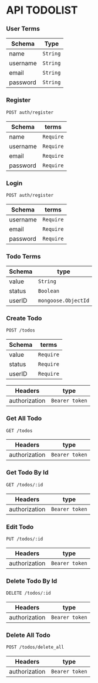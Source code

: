 # API TODOLIST
### User Terms
| Schema | Type | 
| ------ | ------ |
| name | `String` |
| username | `String` |
| email | `String` |
| password | `String` |

### Register
```sh
POST auth/register
```
| Schema | terms | 
| ------ | ------ |
| name | `Require` |
| username | `Require` |
| email | `Require` |
| password | `Require` |

### Login
```sh
POST auth/register
```
| Schema | terms | 
| ------ | ------ |
| username | `Require` |
| email | `Require` |
| password | `Require` |

### Todo Terms
| Schema | type | 
| ------ | ------ |
| value | `String` |
| status | `Boolean` |
| userID | `mongoose.ObjectId` |

### Create Todo
```sh
POST /todos
```
| Schema | terms |                     
| ------ | ------ |
| value | `Require` |
| status | `Require` |
| userID | `Require` |

| Headers | type | 
| ------ | ------ |
| authorization | `Bearer token` |

### Get All Todo
```sh
GET /todos
```
| Headers | type | 
| ------ | ------ |
| authorization | `Bearer token` |

### Get Todo By Id
```sh
GET /todos/:id
```
| Headers | type | 
| ------ | ------ |
| authorization | `Bearer token` |

### Edit Todo
```sh
PUT /todos/:id
```
| Headers | type | 
| ------ | ------ |
| authorization | `Bearer token` |

### Delete Todo By Id
```sh
DELETE /todos/:id
```
| Headers | type | 
| ------ | ------ |
| authorization | `Bearer token` |

### Delete All Todo
```sh
POST /todos/delete_all
```
| Headers | type | 
| ------ | ------ |
| authorization | `Bearer token` |
